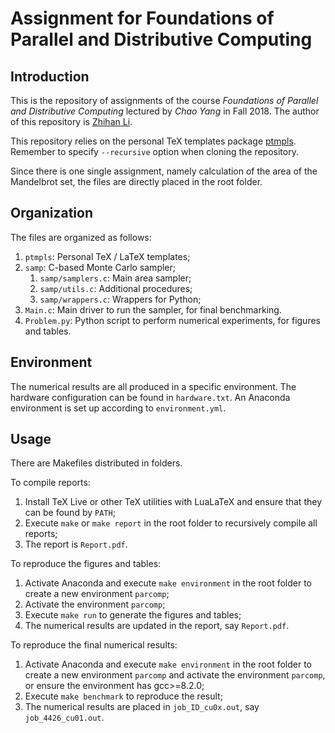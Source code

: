# Assignment for Foundations of Parallel and Distributive Computing

## Introduction

This is the repository of assignments of the course *Foundations of Parallel and Distributive Computing* lectured by *Chao Yang* in Fall 2018. The author of this repository is [Zhihan Li](mailto:lzh2016p@pku.edu.cn).

This repository relies on the personal TeX templates package [ptmpls](https://github.com/pppppass/ptmpls). Remember to specify `--recursive` option when cloning the repository.

Since there is one single assignment, namely calculation of the area of the Mandelbrot set, the files are directly placed in the root folder.

## Organization

The files are organized as follows:
1. `ptmpls`: Personal TeX / LaTeX templates;
2. `samp`: C-based Monte Carlo sampler;
    1. `samp/samplers.c`: Main area sampler;
    2. `samp/utils.c`: Additional procedures;
    3. `samp/wrappers.c`: Wrappers for Python;
3. `Main.c`: Main driver to run the sampler, for final benchmarking.
5. `Problem.py`: Python script to perform numerical experiments, for figures and tables.

## Environment

The numerical results are all produced in a specific environment. The hardware configuration can be found in `hardware.txt`. An Anaconda environment is set up according to `environment.yml`.

## Usage

There are Makefiles distributed in folders.

To compile reports:
1. Install TeX Live or other TeX utilities with LuaLaTeX and ensure that they can be found by `PATH`;
2. Execute `make` or `make report` in the root folder to recursively compile all reports;
3. The report is `Report.pdf`.

To reproduce the figures and tables:
1. Activate Anaconda and execute `make environment` in the root folder to create a new environment `parcomp`;
2. Activate the environment `parcomp`;
3. Execute `make run` to generate the figures and tables;
4. The numerical results are updated in the report, say `Report.pdf`.

To reproduce the final numerical results:
1. Activate Anaconda and execute `make environment` in the root folder to create a new environment `parcomp` and activate the environment `parcomp`, or ensure the environment has gcc>=8.2.0;
2. Execute `make benchmark` to reproduce the result;
3. The numerical results are placed in `job_ID_cu0x.out`, say `job_4426_cu01.out`.
